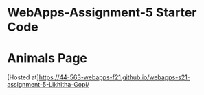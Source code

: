 # WebApps-Assignment-5 Starter Code

# Animals Page
[Hosted at]<https://44-563-webapps-f21.github.io/webapps-s21-assignment-5-Likhitha-Gopi/>
